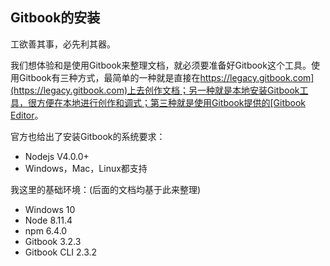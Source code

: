 ## Gitbook的安装

工欲善其事，必先利其器。

我们想体验和是使用Gitbook来整理文档，就必须要准备好Gitbook这个工具。使用Gitbook有三种方式，最简单的一种就是直接在[https://legacy.gitbook.com](https://legacy.gitbook.com)上去创作文档；另一种就是本地安装Gitbook工具，很方便在本地进行创作和调式；第三种就是使用Gitbook提供的[Gitbook Editor](https://legacy.gitbook.com/editor)。

官方也给出了安装Gitbook的系统要求：

- Nodejs V4.0.0+
- Windows，Mac，Linux都支持


我这里的基础环境：(后面的文档均基于此来整理)

- Windows 10
- Node      8.11.4
- npm       6.4.0
- Gitbook   3.2.3 
- Gitbook CLI 2.3.2